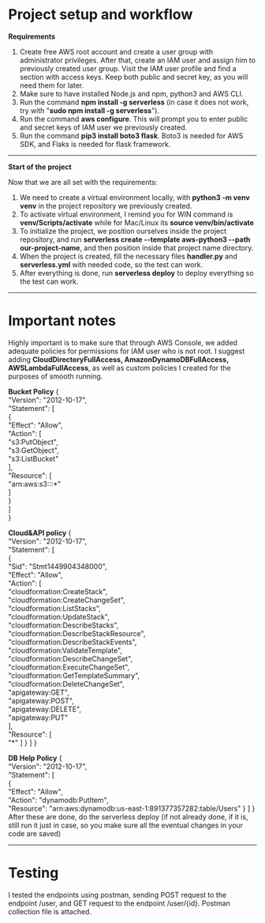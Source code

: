 # **Project setup and workflow**

**Requirements**

1. Create free AWS root account and create a user group with administrator privileges. After that, create an IAM user and assign him to previously created user group. Visit the IAM user profile and find a section with access keys. Keep both public and secret key, as you will need them for later.
2. Make sure to have installed Node.js and npm, python3 and AWS CLI.
3. Run the command **npm install -g serverless** (in case it does not work, try with "**sudo npm install -g serverless**"). 
4. Run the command **aws configure**. This will prompt you to enter public and secret keys of IAM user we previously created.
5. Run the command **pip3 install boto3 flask**. Boto3 is needed for AWS SDK, and Flaks is needed for flask framework.
--------------

**Start of the project**

Now that we are all set with the requirements:
1. We need to create a virtual environment locally, with **python3 -m venv venv** in the project repository we previously created.
2. To activate virtual environment, I remind you for WIN command is **venv/Scripts/activate** while for Mac/Linux its **source venv/bin/activate**
3. To initialize the project, we position ourselves inside the project repository, and run **serverless create --template aws-python3 --path our-project-name**, and then position inside that project name directory.
4. When the project is created, fill the necessary files **handler.py** and **serverless.yml** with needed code, so the test can work.
5. After everything is done, run **serverless deploy** to deploy everything so the test can work.
--------------

# **Important notes**

Highly important is to make sure that through AWS Console, we added adequate policies for permissions for IAM user who is not root. I suggest adding **CloudDirectoryFullAccess, AmazonDynamoDBFullAccess, AWSLambdaFullAccess**, as well as custom policies I created for the purposes of smooth running.

**Bucket Policy**
{\
	"Version": "2012-10-17",\
	"Statement": [\
		{\
			"Effect": "Allow",\
			"Action": [\
				"s3:PutObject",\
				"s3:GetObject",\
				"s3:ListBucket"\
			],\
			"Resource": [\
				"arn:aws:s3:::*"\
			]\
		}\
	]\
}

**Cloud&API policy**
{\
	"Version": "2012-10-17",\
	"Statement": [\
		{\
			"Sid": "Stmt1449904348000",\
			"Effect": "Allow",\
			"Action": [\
				"cloudformation:CreateStack",\
				"cloudformation:CreateChangeSet",\
				"cloudformation:ListStacks",\
				"cloudformation:UpdateStack",\
				"cloudformation:DescribeStacks",\
				"cloudformation:DescribeStackResource",\
				"cloudformation:DescribeStackEvents",\
				"cloudformation:ValidateTemplate",\
				"cloudformation:DescribeChangeSet",\
				"cloudformation:ExecuteChangeSet",\
				"cloudformation:GetTemplateSummary",\
				"cloudformation:DeleteChangeSet",\
				"apigateway:GET",\
				"apigateway:POST",\
				"apigateway:DELETE",\
				"apigateway:PUT"\
			],\
			"Resource": [\
				"*"
			]
		}
	]
}

**DB Help Policy**
{\
	"Version": "2012-10-17",\
	"Statement": [\
		{\
			"Effect": "Allow",\
			"Action": "dynamodb:PutItem",\
			"Resource": "arn:aws:dynamodb:us-east-1:891377357282:table/Users"
		}
	]
}\
After these are done, do the serverless deploy (if not already done, if it is, still run it just in case, so you make sure all the eventual changes in your code are saved)

--------------
# **Testing**
I tested the endpoints using postman, sending POST request to the endpoint /user, and GET request to the endpoint /user/{id}. Postman collection file is attached.
